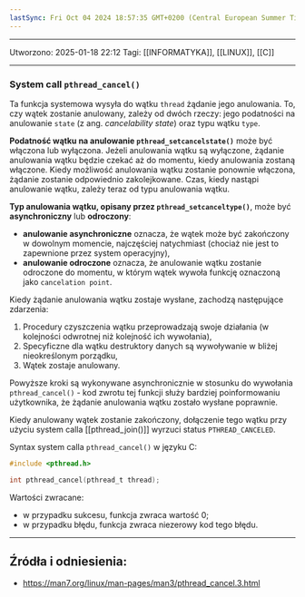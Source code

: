 ```yaml
---
lastSync: Fri Oct 04 2024 18:57:35 GMT+0200 (Central European Summer Time)
---
```


---
Utworzono: 2025-01-18 22:12
Tagi: [[INFORMATYKA]], [[LINUX]], [[C]]

---

### **System call `pthread_cancel()`**
Ta funkcja systemowa wysyła do wątku `thread` żądanie jego anulowania. To, czy wątek zostanie anulowany, zależy od dwóch rzeczy: jego podatności na anulowanie `state` (z ang. *cancelability state*) oraz typu wątku `type`.

**Podatność wątku na anulowanie `pthread_setcancelstate()`** może być włączona lub wyłączona. Jeżeli anulowania wątku są wyłączone, żądanie anulowania wątku będzie czekać aż do momentu, kiedy anulowania zostaną włączone. Kiedy możliwość anulowania wątku zostanie ponownie włączona, żądanie zostanie odpowiednio zakolejkowane. Czas, kiedy nastąpi anulowanie wątku, zależy teraz od typu anulowania wątku.

**Typ anulowania wątku, opisany przez `pthread_setcanceltype()`**, może być **asynchroniczny** lub **odroczony**:
- **anulowanie asynchroniczne** oznacza, że wątek może być zakończony w dowolnym momencie, najczęściej natychmiast (chociaż nie jest to zapewnione przez system operacyjny),
- **anulowanie odroczone** oznacza, że anulowanie wątku zostanie odroczone do momentu, w którym wątek wywoła funkcję oznaczoną jako `cancelation point`.

Kiedy żądanie anulowania wątku zostaje wysłane, zachodzą następujące zdarzenia:
1. Procedury czyszczenia wątku przeprowadzają swoje działania (w kolejności odwrotnej niż kolejność ich wywołania),
2. Specyficzne dla wątku destruktory danych są wywoływanie w bliżej nieokreślonym porządku,
3. Wątek zostaje anulowany.

Powyższe kroki są wykonywane asynchronicznie w stosunku do wywołania `pthread_cancel()` - kod zwrotu tej funkcji służy bardziej poinformowaniu użytkownika, że żądanie anulowania wątku zostało wysłane poprawnie.

Kiedy anulowany wątek zostanie zakończony, dołączenie tego wątku przy użyciu system calla [[pthread_join()]] wyrzuci status `PTHREAD_CANCELED`.

Syntax system calla `pthread_cancel()` w języku C:
```c
#include <pthread.h>

int pthread_cancel(pthread_t thread);
```

Wartości zwracane:
- w przypadku sukcesu, funkcja zwraca wartość 0;
- w przypadku błędu, funkcja zwraca niezerowy kod tego błędu.




---
## Źródła i odniesienia:
- https://man7.org/linux/man-pages/man3/pthread_cancel.3.html